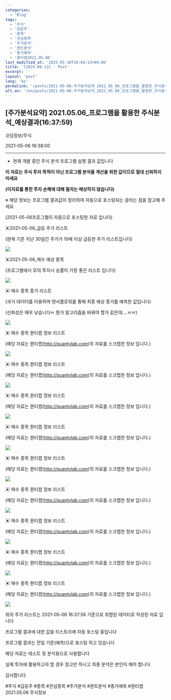 ```yaml
---
categories:
  - 'Blog'
tags:
  - '주식'
  - '급등주'
  - '종목'
  - '관심종목'
  - '주가분석'
  - '퀸트분석'
  - '종가예측'
  - '퀀티랩2021.05.06'
last_modified_at: '2025-05-30T16:04:13+09:00'
title: '[2025-08-13] - Post'
excerpt: ''
layout: 'post'
lang: 'ko'
permalink: '/posts/2021-05-06-주가분석요약_2021_05_06_프로그램을_활용한_주식분석_예상결과_16_37_59/'
alt_en: '/en/posts/2021-05-06-주가분석요약_2021_05_06_프로그램을_활용한_주식분석_예상결과_16_37_59/'
---
```


## [주가분석요약] 2021.05.06_프로그램을 활용한 주식분석_예상결과(16:37:59)

코딩정보/주식

2021-05-06 16:38:00

* * *

* 현재 개발 중인 주식 분석 프로그램 실행 결과 값입니다

**이 자료는 주식 투자 목적이 아닌 프로그램 분석율 계산을 위한 값이므로 절대 신뢰하지 마세요**

**(이자료를 통한 투자 손해에 대해 필자는 배상하지 않습니다)**

※ 해당 정보는 프로그램 결과값이 정리하여 자동으로 포스팅되는 글라는 점을 참고해 주세요

(2021-05-06프로그램이 자동으로 포스팅한 자료 입니다)

▣2021-05-06_급등 주가 리스트

(현재 기준 지난 30일간 주가가 10배 이상 급등한 주가 리스트입니다)

![](/assets/images/주가분석요약_2021_05_06_프로그램을_활용한_주식분석_예상결과_16_37_59/skyloket_list.png)

▣2021-05-06_매수 예상 종목

(프로그램에서 모의 투자시 승률이 가장 좋은 리스트 입니다)

![](/assets/images/주가분석요약_2021_05_06_프로그램을_활용한_주식분석_예상결과_16_37_59/buy_list.png)

▣ 매수 종목 종가 리스트

(과거 데이터를 이용하여 텐서플로워를 통해 최종 예상 종가를 예측한 값입니다)

(신뢰성은 매우 낮습니다ㅠ 뭔가 알고리즘을 바꿔야 할거 같은데....ㅠㅠ)

![](/assets/images/주가분석요약_2021_05_06_프로그램을_활용한_주식분석_예상결과_16_37_59/stockclose_list.png)

▣ 매수 종목 퀀티랩 정보 리스트

(해당 자료는 퀀티랩(http://quantylab.com)의 자료를 스크랩한 정보 입니다.)

![](/assets/images/주가분석요약_2021_05_06_프로그램을_활용한_주식분석_예상결과_16_37_59/011810.png)

▣ 매수 종목 퀀티랩 정보 리스트

(해당 자료는 퀀티랩(http://quantylab.com)의 자료를 스크랩한 정보 입니다.)

![](/assets/images/주가분석요약_2021_05_06_프로그램을_활용한_주식분석_예상결과_16_37_59/002100.png)

▣ 매수 종목 퀀티랩 정보 리스트

(해당 자료는 퀀티랩(http://quantylab.com)의 자료를 스크랩한 정보 입니다.)

![](/assets/images/주가분석요약_2021_05_06_프로그램을_활용한_주식분석_예상결과_16_37_59/001550.png)

▣ 매수 종목 퀀티랩 정보 리스트

(해당 자료는 퀀티랩(http://quantylab.com)의 자료를 스크랩한 정보 입니다.)

![](/assets/images/주가분석요약_2021_05_06_프로그램을_활용한_주식분석_예상결과_16_37_59/078860.png)

▣ 매수 종목 퀀티랩 정보 리스트

(해당 자료는 퀀티랩(http://quantylab.com)의 자료를 스크랩한 정보 입니다.)

![](/assets/images/주가분석요약_2021_05_06_프로그램을_활용한_주식분석_예상결과_16_37_59/095910.png)

▣ 매수 종목 퀀티랩 정보 리스트

(해당 자료는 퀀티랩(http://quantylab.com)의 자료를 스크랩한 정보 입니다.)

![](/assets/images/주가분석요약_2021_05_06_프로그램을_활용한_주식분석_예상결과_16_37_59/033540.png)

▣ 매수 종목 퀀티랩 정보 리스트

(해당 자료는 퀀티랩(http://quantylab.com)의 자료를 스크랩한 정보 입니다.)

![](/assets/images/주가분석요약_2021_05_06_프로그램을_활용한_주식분석_예상결과_16_37_59/001790.png)

▣ 매수 종목 퀀티랩 정보 리스트

(해당 자료는 퀀티랩(http://quantylab.com)의 자료를 스크랩한 정보 입니다.)

![](/assets/images/주가분석요약_2021_05_06_프로그램을_활용한_주식분석_예상결과_16_37_59/049770.png)

▣ 매수 종목 퀀티랩 정보 리스트

(해당 자료는 퀀티랩(http://quantylab.com)의 자료를 스크랩한 정보 입니다.)

![](/assets/images/주가분석요약_2021_05_06_프로그램을_활용한_주식분석_예상결과_16_37_59/059210.png)

위의 주가 리스트는 2021-05-06 16:37:56 기준으로 취합된 데이터로 작성된 자료 입니다

프로그램 결과에 대한 값을 티스토리에 자동 포스팅 중입니다

프로그램 결과는 전일 기준(예측)으로 포스팅 하고 있습니다

해당 자료는 테스트 및 분석용으로 사용합니다

실제 투자에 활용하고자 할 경우 참고만 하시고 최종 분석은 본인이 해야 합니다

감사합니다

  

#주식 #급등주 #종목 #관심종목 #주가분석 #퀸트분석 #종가예측 #퀀티랩2021.05.06 주식정보

